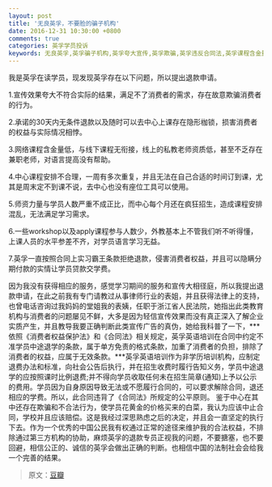 ```yaml
---
layout: post
title: '无良英孚，不要脸的骗子机构'
date: 2016-12-31 10:30:00 +0800
comments: true
categories: 英孚学员投诉
keywords: 无良英孚,英孚骗子机构,英孚夸大宣传,英孚欺骗,英孚违反合同法,英孚课程含金量低,英孚课程安排不合理,英孚霸王条款
---
```

我是英孚在读学员，现发现英孚存在以下问题，所以提出退款申请。

1.宣传效果夸大不符合实际的结果，满足不了消费者的需求，存在故意欺骗消费者的行为。

2.承诺的30天内无条件退款以及随时可以去中心上课存在隐形枷锁，损害消费者的权益与实际情况相悖。
<!--more-->
3.网络课程含金量低，与线下课程无衔接，线上的私教老师资质低，甚至不乏存在兼职老师，对语言提高没有帮助。

4.中心课程安排不合理，一周有多次重复，并且无法在自己合适的时间订到课，尤其是周末定不到课不说，去中心也没有座位工具可以使用。

5.师资力量与学员人数严重不成正比，而中心每个月还在疯狂招生，造成课程安排混乱，无法满足学习需求。

6.一些workshop以及apply课程参与人数少，外教基本上不管我们听不听得懂，上课人员的水平参差不齐，对学员语言学习无益。

7.英孚一直按照合同上实习霸王条款拒绝退款，侵害消费者权益，并且可以隐瞒分期付款的实情让学员贷款交学费。

因为我没有获得相应的服务，感觉学习期间的服务和宣传大相径庭，所以我提出退款申请，在此之前我有专门请教过从事律师行业的表姐，并且获得法律上的支持，也曾电话咨询过我妈妈的堂姐我的表姨，任职于浙江省人民法院，她指出此类教育机构与消费者的问题屡见不鲜，大多是因为轻信宣传效果而没有真正深入了解企业实质产生，并且教导我要正确判断此类宣传广告的真伪，她给我科普了一下，***依照《消费者权益保护法》和《合同法》相关规定，英孚英语培训在合同中约定不准学员中途退学的条款，属于单方免责的格式条款，加重了消费者的负担，排除了消费者的权益，应属于无效条款。***英孚英语培训作为非学历培训机构，应制定退费办法和标准，向社会公告后执行，并在招生收费时履行告知义务，学员中途退学的应按照课时比例退费;并不得向学员收取任何未在招生简章(通知)上予以公示的费用。学员因为自身原因导致无法或不愿履行合同的，可以要求解除合同，退还相应的学费。所以，此合同违背了《合同法》所规定的公平原则。 鉴于中心在其中还存在欺骗和不合法行为，使学员花黄金的价格买来的白菜，我认为应该中止合同，学校并且应该赔偿。这是我经过深思熟虑之后的决定，并且会一直坚定的执行下去。作为一个优秀的中国公民我有权通过正常的途径来维护我的合法权益，不排除通过第三方机构的协助，麻烦英孚的退款专员正视我的问题，不要搪塞，也不要回避，相信公正的、诚信的英孚会做出正确的判断。也相信中国的法制社会会给我一个完善的结果。


> 原文：[豆瓣](https://www.douban.com/)